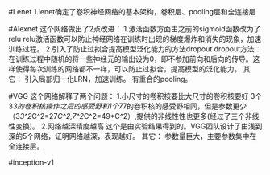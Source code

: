 #Lenet
1.lenet确定了卷积神经网络的基本架构，卷积层、pooling层和全连接层

#Alexnet
这个网络做出了2点改进：
1.激活函数方面由之前的sigmoid函数改为了relu
  relu激活函数可以防止神经网络在训练时出现的梯度爆炸和消失的现象，加速训练过程。
2.引入了防止过拟合提高模型泛化能力的方法dropout
  dropout方法：在训练过程中随机的将一些神经元的输出设为0，即不参加前向和后向的传导。这样使得每次训练的网络都不一样，可以防止过拟合，提高模型的泛化能力。
其它：
引入局部归一化LRN，加速训练。
有重合的pooling。

#VGG
这个网络解释了两个问题：
1.小尺寸的卷积核要比大尺寸的卷积核要好
  3个3*3的卷积核操作之后的感受野和1个7*7的卷积核的感受野相同，但是参数更少（3*3^2*C^2=27*C^2,7^2*C^2=49*C^2）,提供的非线性性也更多(经过了三个非线性变换)。
2.网络越深精度越高
  这个是由实验结果得到的。VGG团队设计了由浅到深的5个网络，证明网络越深，表现越好。
其它：
参数量巨大，主要参数集中在全连接层。

#inception-v1
